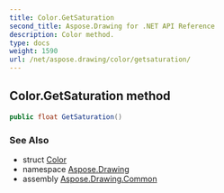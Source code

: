 ```yaml
---
title: Color.GetSaturation
second_title: Aspose.Drawing for .NET API Reference
description: Color method. 
type: docs
weight: 1590
url: /net/aspose.drawing/color/getsaturation/
---
```

## Color.GetSaturation method

```csharp
public float GetSaturation()
```

### See Also

* struct [Color](../)
* namespace [Aspose.Drawing](../../color/)
* assembly [Aspose.Drawing.Common](../../../)



